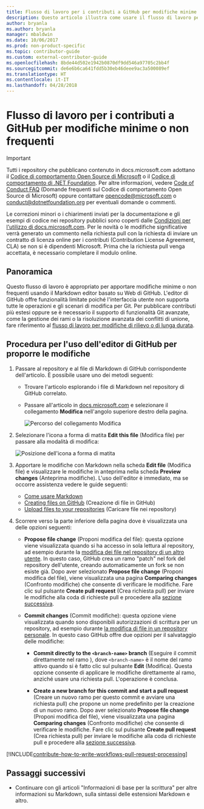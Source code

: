 ```yaml
---
title: Flusso di lavoro per i contributi a GitHub per modifiche minime o non frequenti
description: Questo articolo illustra come usare il flusso di lavoro per i contributi "minimi" per gli articoli di docs.microsoft.com.
author: bryanla
ms.author: bryanla
manager: mbaldwin
ms.date: 10/06/2017
ms.prod: non-product-specific
ms.topic: contributor-guide
ms.custom: external-contributor-guide
ms.openlocfilehash: 8bde44d502e1942b0870df9dd546a97705c2bb4f
ms.sourcegitcommit: de6e6b6ca641fdd5b30eb46deee9ac3a500089ef
ms.translationtype: HT
ms.contentlocale: it-IT
ms.lasthandoff: 04/28/2018
---
```

# <a name="github-contribution-workflow-for-minor-or-infrequent-changes"></a>Flusso di lavoro per i contributi a GitHub per modifiche minime o non frequenti

> [!IMPORTANT]
> Tutti i repository che pubblicano contenuto in docs.microsoft.com adottano il [Codice di comportamento Open Source di Microsoft](https://opensource.microsoft.com/codeofconduct/) o il [Codice di comportamento di .NET Foundation](https://dotnetfoundation.org/code-of-conduct). Per altre informazioni, vedere [Code of Conduct FAQ](https://opensource.microsoft.com/codeofconduct/faq/) (Domande frequenti sul Codice di comportamento Open Source di Microsoft) oppure contattare [opencode@microsoft.com](mailto:opencode@microsoft.com) o [conduct@dotnetfoundation.org](mailto:conduct@dotnetfoundation.org) per eventuali domande o commenti.<br>
>
> Le correzioni minori o i chiarimenti inviati per la documentazione e gli esempi di codice nei repository pubblici sono coperti dalle [Condizioni per l'utilizzo di docs.microsoft.com](https://docs.microsoft.com/legal/termsofuse). Per le novità o le modifiche significative verrà generato un commento nella richiesta pull con la richiesta di inviare un contratto di licenza online per i contributi (Contribution License Agreement, CLA) se non si è dipendenti Microsoft. Prima che la richiesta pull venga accettata, è necessario completare il modulo online.

## <a name="overview"></a>Panoramica

Questo flusso di lavoro è appropriato per apportare modifiche minime o non frequenti usando il Markdown editor basato su Web di GitHub. L'editor di GitHub offre funzionalità limitate poiché l'interfaccia utente non supporta tutte le operazioni e gli scenari di modifica per Git. Per pubblicare contributi più estesi oppure se è necessario il supporto di funzionalità Git avanzate, come la gestione dei rami o la risoluzione avanzata dei conflitti di unione, fare riferimento al [flusso di lavoro per modifiche di rilievo o di lunga durata](full-workflow.md).

## <a name="procedure-for-using-the-github-editor-to-propose-your-changes"></a>Procedura per l'uso dell'editor di GitHub per proporre le modifiche

1. Passare al repository e al file di Markdown di GitHub corrispondente dell'articolo. È possibile usare uno dei metodi seguenti:

   - Trovare l'articolo esplorando i file di Markdown nel repository di GitHub correlato.
   - Passare all'articolo in [docs.microsoft.com](https://docs.microsoft.com/) e selezionare il collegamento **Modifica** nell'angolo superiore destro della pagina.

     ![Percorso del collegamento Modifica](./media/light-workflow/contributetogit.png)

2. Selezionare l'icona a forma di matita **Edit this file** (Modifica file) per passare alla modalità di modifica:

    ![Posizione dell'icona a forma di matita](./media/light-workflow/editicon.png)

3. Apportare le modifiche con Markdown nella scheda **Edit file** (Modifica file) e visualizzare le modifiche in anteprima nella scheda **Preview changes** (Anteprima modifiche). L'uso dell'editor è immediato, ma se occorre assistenza vedere le guide seguenti:

   - [Come usare Markdown](how-to-write-use-markdown.md)
   - [Creating files on GitHub](https://github.com/blog/1327-creating-files-on-github) (Creazione di file in GitHub)
   - [Upload files to your repositories](https://github.com/blog/2105-upload-files-to-your-repositories) (Caricare file nei repository)

4. Scorrere verso la parte inferiore della pagina dove è visualizzata una delle opzioni seguenti:

   - **Propose file change** (Proponi modifica del file): questa opzione viene visualizzata quando si ha accesso in sola lettura al repository, ad esempio durante la [modifica dei file nel repository di un altro utente](https://help.github.com/articles/editing-files-in-another-user-s-repository/). In questo caso, GitHub crea un ramo "patch" nel fork del repository dell'utente, creando automaticamente un fork se non esiste già. Dopo aver selezionato **Propose file change** (Proponi modifica del file), viene visualizzata una pagina **Comparing changes** (Confronto modifiche) che consente di verificare le modifiche. Fare clic sul pulsante **Create pull request** (Crea richiesta pull) per inviare le modifiche alla coda di richieste pull e procedere alla [sezione successiva](#pull-request-processing).

   - **Commit changes** (Commit modifiche): questa opzione viene visualizzata quando sono disponibili autorizzazioni di scrittura per un repository, ad esempio durante [la modifica di file in un repository personale](https://help.github.com/articles/editing-files-in-your-repository/). In questo caso GitHub offre due opzioni per il salvataggio delle modifiche:

     - **Commit directly to the `<branch-name>` branch** (Eseguire il commit direttamente nel ramo <nome ramo>), dove `<branch-name>` è il nome del ramo attivo quando si è fatto clic sul pulsante **Edit** (Modifica). Questa opzione consente di applicare le modifiche direttamente al ramo, anziché usare una richiesta pull. L'operazione è conclusa.

     - **Create a new branch for this commit and start a pull request** (Creare un nuovo ramo per questo commit e avviare una richiesta pull) che propone un nome predefinito per la creazione di un nuovo ramo. Dopo aver selezionato **Propose file change** (Proponi modifica del file), viene visualizzata una pagina **Comparing changes** (Confronto modifiche) che consente di verificare le modifiche. Fare clic sul pulsante **Create pull request** (Crea richiesta pull) per inviare le modifiche alla coda di richieste pull e procedere alla [sezione successiva](#pull-request-processing).

[!INCLUDE[contribute-how-to-write-workflows-pull-request-processing](includes/contribute-how-to-write-workflows-pull-request-processing.md)]

## <a name="next-steps"></a>Passaggi successivi

- Continuare con gli articoli "Informazioni di base per la scrittura" per altre informazioni su Markdown, sulla sintassi delle estensioni Markdown e altro.
